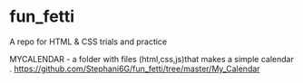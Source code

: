 # fun_fetti
A repo for HTML &amp; CSS trials and practice

MYCALENDAR - a folder with files (html,css,js)that makes a simple calendar . https://github.com/Stephani6G/fun_fetti/tree/master/My_Calendar
